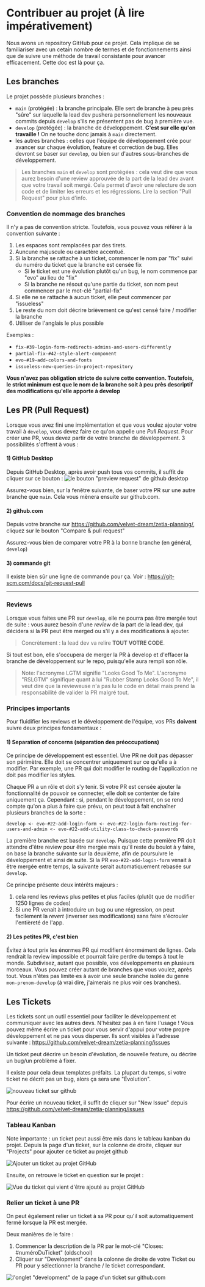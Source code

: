 # Contribuer au projet (À lire impérativement)

Nous avons un repository GitHub pour ce projet. Cela implique de se familiariser avec un cetain nombre de termes et de fonctionnements ainsi que de suivre une méthode de travail consistante pour avancer efficacement. Cette doc est là pour ça.

## Les branches

Le projet possède plusieurs branches :
- `main` (protégée) : la branche principale. Elle sert de branche à peu près "sûre" sur laquelle la lead dev pushera personnellement les nouveaux commits depuis `develop` s'ils ne présentent pas de bug à première vue.
- `develop` (protégée) : la branche de développement. **C'est sur elle qu'on travaille !** On ne touche donc jamais à `main` directement.
- les autres branches : celles que l'équipe de développement crée pour avancer sur chaque évolution, feature et correction de bug. Elles devront se baser sur `develop`, ou bien sur d'autres sous-branches de développement.

> Les branches `main` et `develop` sont protégées : cela veut dire que vous aurez besoin d'une review approuvée de la part de la lead dev avant que votre travail soit mergé. Cela permet d'avoir une relecture de son code et de limiter les erreurs et les régressions. Lire la section "Pull Request" pour plus d'info.

### Convention de nommage des branches

Il n'y a pas de convention stricte. Toutefois, vous pouvez vous référer à la convention suivante :
1. Les espaces sont remplacées par des tirets.
2. Auncune majuscule ou caractère accentué.
3. Si la branche se rattache à un ticket, commencer le nom par "fix" suivi du numéro du ticket que la branche est censée fix
    - Si le ticket est une évolution plutôt qu'un bug, le nom commence par "evo" au lieu de "fix"
    - Si la branche ne résout qu'une partie du ticket, son nom peut commencer par le mot-clé "partial-fix"
4. Si elle ne se rattache à aucun ticket, elle peut commencer par "issueless"
5. Le reste du nom doit décrire brièvement ce qu'est censé faire / modifier la branche
6. Utiliser de l'anglais le plus possible

Exemples :
- `fix-#39-login-form-redirects-admins-and-users-differently`
- `partial-fix-#42-style-alert-component`
- `evo-#19-add-colors-and-fonts`
- `issueless-new-queries-in-project-repository`

**Vous n'avez pas obligation stricte de suivre cette convention. Toutefois, le strict minimum est que le nom de la branche soit à peu près descriptif des modifications qu'elle apporte à develop**

## Les PR (Pull Request)

Lorsque vous avez fini une implémentation et que vous voulez ajouter votre travail à `develop`, vous devez faire ce qu'on appelle une *Pull Request*. Pour créer une PR, vous devez partir de votre branche de développement. 3 possibilités s'offrent à vous :

#### 1) GitHub Desktop

Depuis GitHub Desktop, après avoir push tous vos commits, il suffit de cliquer sur ce bouton : 
![le bouton "preview request" de github desktop](./medias/contribute-01-github-desktop.png)

Assurez-vous bien, sur la fenêtre suivante, de baser votre PR sur une autre branche que `main`.
Cela vous mènera ensuite sur github.com.

#### 2) github.com

Depuis votre branche sur https://github.com/velvet-dream/zetia-planning/, cliquez sur le bouton "Compare & pull request"

Assurez-vous bien de comparer votre PR à la bonne branche (en général, `develop`)

#### 3) commande git

Il existe bien sûr une ligne de commande pour ça. Voir : https://git-scm.com/docs/git-request-pull

-----

### Reviews

Lorsque vous faites une PR sur `develop`, elle ne pourra pas être mergée tout de suite : vous aurez besoin d'une *review* de la part de la lead dev, qui décidera si la PR peut être merged ou s'il y a des modifications à ajouter.

> Concrètement : la lead dev va relire **TOUT VOTRE CODE**.

Si tout est bon, elle s'occupera de merger la PR à develop et d'effacer la branche de développement sur le repo, puisqu'elle aura rempli son rôle.

> Note: l'acronyme LGTM signifie "Looks Good To Me". L'acronyme "RSLGTM" signifique quant à lui "Rubber Stamp Looks Good To Me", il veut dire que la revieweuse n'a pas lu le code en détail mais prend la responsabilité de valider la PR malgré tout.

### Principes importants

Pour fluidifier les reviews et le développement de l'équipe, vos PRs **doivent** suivre deux principes fondamentaux :

#### 1) Separation of concerns (séparation des préoccupations)

Ce principe de développement est essentiel. Une PR ne doit pas dépasser son périmètre. Elle doit se concentrer uniquement sur ce qu'elle a à modifier. Par exemple, une PR qui doit modifier le routing de l'application ne doit pas modifier les styles.

Chaque PR a un rôle et doit s'y tenir. Si votre PR est censée ajouter la fonctionnalité de pouvoir se connecter, elle doit se contenter de faire uniquement ça. Cependant : si, pendant le développement, on se rend compte qu'on a plus à faire que prévu, on peut tout à fait enchaîner plusieurs branches de la sorte :

```
develop <- evo-#22-add-login-form <- evo-#22-login-form-routing-for-users-and-admin <- evo-#22-add-utility-class-to-check-passwords 
```

La première branche est basée sur `develop`. Puisque cette première PR doit attendre d'être review pour être mergée mais qu'il reste du boulot à y faire, on base la branche suivante sur la deuxième, afin de poursuivre le développement et ainsi de suite. Si la PR `evo-#22-add-login-form` venait à être mergée entre temps, la suivante serait automatiquement rebasée sur `develop`.

Ce principe présente deux intérêts majeurs :
1. cela rend les reviews plus petites et plus faciles (plutôt que de modifier 1250 lignes de codes)
2. Si une PR venait à introduire un bug ou une régression, on peut facilement la *revert* (inverser ses modifications) sans faire s'écrouler l'entièreté de l'app.

#### 2) Les petites PR, c'est bien

Évitez à tout prix les énormes PR qui modifient énormément de lignes. Cela rendrait la review impossible et pourrait faire perdre du temps à tout le monde. Subdivisez, autant que possible, vos développements en plusieurs morceaux. Vous pouvez créer autant de branches que vous voulez, après tout. Vous n'êtes pas limité⋅es à avoir une seule branche isolée du genre `mon-prenom-develop` (à vrai dire, j'aimerais ne plus voir ces branches).

## Les Tickets

Les tickets sont un outil essentiel pour faciliter le développement et communiquer avec les autres devs. N'hésitez pas à en faire l'usage ! Vous pouvez même écrire un ticket pour vous servir d'appui pour votre propre développement et ne pas vous disperser. Ils sont visibles à l'adresse suivante : https://github.com/velvet-dream/zetia-planning/issues

Un ticket peut décrire un besoin d'évolution, de nouvelle feature, ou décrire un bug/un problème à fixer.

Il existe pour cela deux templates préfaits. La plupart du temps, si votre ticket ne décrit pas un bug, alors ça sera une "Évolution".

![nouveau ticket sur github](./medias/contribute-02-github-new-issue.png)

Pour écrire un nouveau ticket, il suffit de cliquer sur "New Issue" depuis https://github.com/velvet-dream/zetia-planning/issues

### Tableau Kanban

Note importante : un ticket peut aussi être mis dans le tableau kanban du projet. Depuis la page d'un ticket, sur la colonne de droite, cliquer sur "Projects" pour ajouter ce ticket au projet github

![Ajouter un ticket au projet GitHub](./medias/contribute-03-github-new-issue.png)

Ensuite, on retrouve le ticket en question sur le projet :

![Vue du ticket qui vient d'être ajouté au projet GitHub](./medias/contribute-04-github-new-issue.png)

### Relier un ticket à une PR

On peut également relier un ticket à sa PR pour qu'il soit automatiquement fermé lorsque la PR est mergée.

Deux manières de le faire : 
1. Commencer la description de la PR par le mot-clé "Closes: #numéroDuTicket" (oldschool)
2. Cliquer sur "Development" dans la colonne de droite de votre Ticket ou PR pour y sélectionner la branche / le ticket correspondant.

![l'onglet "development" de la page d'un ticket sur github.com](./medias/contribute-05-github-link-issue.png)

